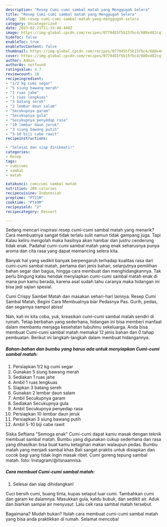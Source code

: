 ```yaml
---
description: "Resep Cumi-cumi sambal matah yang Menggugah Selera"
title: "Resep Cumi-cumi sambal matah yang Menggugah Selera"
slug: 306-resep-cumi-cumi-sambal-matah-yang-menggugah-selera
category: Uncategorized
date: 2023-02-21T11:33:48.440Z
image: https://img-global.cpcdn.com/recipes/0779455f5b15fbc4/680x482cq70/cumi-cumi-sambal-matah-foto-resep-utama.jpg
hideToc: false
enableToc: true
enableTocContent: false
thumbnail: https://img-global.cpcdn.com/recipes/0779455f5b15fbc4/680x482cq70/cumi-cumi-sambal-matah-foto-resep-utama.jpg
cover: https://img-global.cpcdn.com/recipes/0779455f5b15fbc4/680x482cq70/cumi-cumi-sambal-matah-foto-resep-utama.jpg
author: Admin
authorAv: notfound
ratingvalue: 4.7
reviewcount: 10
recipeingredient:
- "1/2 kg cumi segar"
- "5 siung bawang merah"
- "1 ruas jahe"
- "1 ruas lengkuas"
- "3 batang sereh"
- "2 lembar daun salam"
- "Secukupnya garam"
- "Secukupnya gula"
- "Secukupnya penyedap rasa"
- "10 lembar daun jeruk"
- "3 siung bawang putih"
- "5-10 biji cabe rawit"
recipeinstructions:

- "Selesai dan siap dinikmati!"
categories:
- Resep
tags:
- cumicumi
- sambal
- matah

katakunci: cumicumi sambal matah 
nutrition: 209 calories
recipecuisine: Indonesian
preptime: "PT21M"
cooktime: "PT49M"
recipeyield: "2"
recipecategory: Dessert

---
```



Sedang mencari inspirasi resep cumi-cumi sambal matah yang menarik? Cara membuatnya sangat tidak terlalu sulit namun tidak gampang juga. Tapi Kalau keliru mengolah maka hasilnya akan hambar dan justru cenderung tidak enak. Padahal cumi-cumi sambal matah yang enak seharusnya punya aroma dan cita rasa yang dapat memancing selera kita.


Banyak hal yang sedikit banyak berpengaruh terhadap kualitas rasa dari cumi-cumi sambal matah, pertama dari jenis bahan, selanjutnya pemilihan bahan segar dan bagus, hingga cara membuat dan menghidangkannya. Tak perlu bingung kalau hendak menyiapkan cumi-cumi sambal matah enak di mana pun kamu berada, karena asal sudah tahu caranya maka hidangan ini bisa jadi sajian spesial.

Cumi Crispy Sambel Matah dan masakan sehari-hari lainnya. Resep Cumi Sambal Matah, Begini Cara Membuatnya biar Pedasnya Pas. Gurih, pedas, dan segarnya nampol abiss!


Nah, kali ini kita coba, yuk, kreasikan cumi-cumi sambal matah sendiri di rumah. Tetap berbahan yang sederhana, hidangan ini bisa memberi manfaat dalam membantu menjaga kesehatan tubuhmu sekeluarga. Anda bisa membuat Cumi-cumi sambal matah memakai 12 jenis bahan dan 0 tahap pembuatan. Berikut ini langkah-langkah dalam membuat hidangannya.

<!--inarticleads1-->

##### Bahan-bahan dan bumbu yang harus ada untuk menyiapkan Cumi-cumi sambal matah:

1. Persiapkan 1/2 kg cumi segar
1. Gunakan 5 siung bawang merah
1. Sediakan 1 ruas jahe
1. Ambil 1 ruas lengkuas
1. Siapkan 3 batang sereh
1. Gunakan 2 lembar daun salam
1. Ambil Secukupnya garam
1. Sediakan Secukupnya gula
1. Ambil Secukupnya penyedap rasa
1. Persiapkan 10 lembar daun jeruk
1. Persiapkan 3 siung bawang putih
1. Ambil 5-10 biji cabe rawit


Siska Seftiana &#34;Semoga enak&#34; Cumi-cumi dapat kamu masak dengan teknik membuat sambal matah. Bumbu yang digunakan cukup sederhana dan rasa yang dihasilkan bisa buat kamu ketagihan makan walaupun pedas. Bumbu matah yang menjadi sambal khas Bali sangat praktis untuk disiapkan dan cocok bagi yang tidak ingin masak ribet. Cumi goreng tepung sambal matah. foto: Instagram/@itsnaannisa. 

<!--inarticleads2-->

##### Cara membuat Cumi-cumi sambal matah:


1. Selesai dan siap dihidangkan!

Cuci bersih cumi, buang tinta, kupas selaput luar cumi. Tambahkan cumi dan garam ke dalamnya. Masukkan gula, kaldu bubuk, dan sedikit air. Aduk dan biarkan sampai air menyusut. Lalu cek rasa sambal matah tersebut. 

Bagaimana? Mudah bukan? Itulah cara membuat cumi-cumi sambal matah yang bisa anda praktikkan di rumah. Selamat mencoba!
